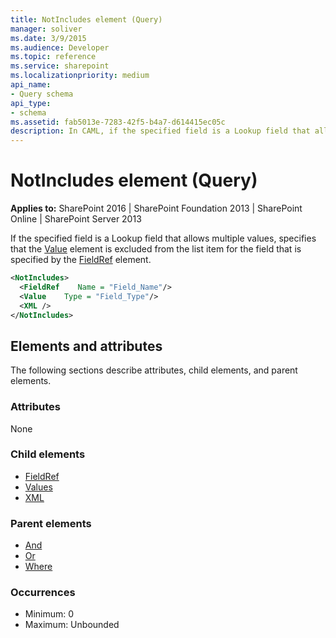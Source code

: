 ```yaml
---
title: NotIncludes element (Query)
manager: soliver
ms.date: 3/9/2015
ms.audience: Developer
ms.topic: reference
ms.service: sharepoint
ms.localizationpriority: medium
api_name:
- Query schema
api_type:
- schema
ms.assetid: fab5013e-7283-42f5-b4a7-d614415ec05c
description: In CAML, if the specified field is a Lookup field that allows multiple values, specifies that the Value element is excluded from the list item for the field that is specified by the FieldRef element. 
---
```


# NotIncludes element (Query)

**Applies to:** SharePoint 2016 | SharePoint Foundation 2013 | SharePoint Online | SharePoint Server 2013
  
If the specified field is a Lookup field that allows multiple values, specifies that the [Value](values-element-query.md) element is excluded from the list item for the field that is specified by the [FieldRef](fieldref-element-query.md) element. 
  
```XML
<NotIncludes>
  <FieldRef    Name = "Field_Name"/>
  <Value    Type = "Field_Type"/>
  <XML />
</NotIncludes>
```

## Elements and attributes

The following sections describe attributes, child elements, and parent elements.

### Attributes

None
   
### Child elements

- [FieldRef](fieldref-element-query.md)
- [Values](values-element-query.md)
- [XML](xml-element.md)
   
### Parent elements

- [And](and-element-query.md)
- [Or](or-element-query.md)
- [Where](where-element-query.md)
   
### Occurrences

- Minimum: 0
- Maximum: Unbounded
   

